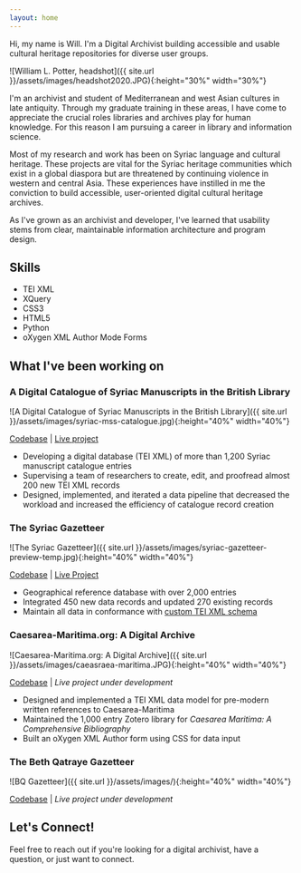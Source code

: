 ```yaml
---
layout: home
---
```


<div class="headline">
Hi, my name is Will. I'm a Digital Archivist building accessible and usable cultural heritage repositories for diverse user groups.
</div>

![William L. Potter, headshot]({{ site.url }}/assets/images/headshot2020.JPG){:height="30%" width="30%"}

<div class="about-me">
<p>I'm an archivist and student of Mediterranean and west Asian cultures in late antiquity. Through my graduate training in these areas, I have come to appreciate the crucial roles libraries and archives play for human knowledge. For this reason I am pursuing a career in library and information science.</p>

<p>Most of my research and work has been on Syriac language and cultural heritage. These projects are vital for the Syriac heritage communities which exist in a global diaspora but are threatened by continuing violence in western and central Asia. These experiences have instilled in me the conviction to build accessible, user-oriented digital cultural heritage archives.</p>

<p>As I've grown as an archivist and developer, I've learned that usability stems from clear, maintainable information architecture and program design.</p>
</div>

## Skills

<!-- narr of how got skills? -->

<ul id="skill-list"> <!-- style this as grid; style ea li with box and margins and such -->
  <li class="skill">TEI XML</li>
  <li class="skill">XQuery</li>
  <li class="skill">CSS3</li>
  <li class="skill">HTML5</li>
  <li class="skill">Python</li>
  <li class="skill">oXygen XML Author Mode Forms</li>
</ul>

## What I've been working on


<!-- this can be made into an include I believe. We need a data page that lists the following for ea project:

- name
- page-url (url of the project page)
- thumbnail (path-to-thumbnail)
- feature (yes/no -- this will toggle it on the homepage or not)
- codebase-url
- live-demo-url
- description (a one-two sentence blurb; this is in place of the bulleted list onc eyou have pages for ea)
- tags (this would be an array of key words, eventually...)
-->
### A Digital Catalogue of Syriac Manuscripts in the British Library

![A Digital Catalogue of Syriac Manuscripts in the British Library]({{ site.url }}/assets/images/syriac-mss-catalogue.jpg){:height="40%" width="40%"}

[Codebase](https://github.com/srophe/wright-catalogue)  |  [Live project](https://syriaca.org/bl)

- Developing a digital database (TEI XML) of more than 1,200 Syriac manuscript catalogue entries
- Supervising a team of researchers to create, edit, and proofread almost 200 new TEI XML records
- Designed, implemented, and iterated a data pipeline that decreased the workload and increased the efficiency of catalogue record creation

### The Syriac Gazetteer

![The Syriac Gazetteer]({{ site.url }}/assets/images/syriac-gazetteer-preview-temp.jpg){:height="40%" width="40%"}

[Codebase](https://github.com/srophe/srophe-app-data/tree/master/data/places/tei)   |  [Live Project](https://syriaca.org/geo)

- Geographical reference database with over 2,000 entries
- Integrated 450 new data records and updated 270 existing records
- Maintain all data in conformance with [custom TEI XML schema](https://github.com/srophe/srophe-eXist-app/tree/master/documentation/schemas)

### Caesarea-Maritima.org: A Digital Archive

![Caesarea-Maritima.org: A Digital Archive]({{ site.url }}/assets/images/caeasraea-maritima.JPG){:height="40%" width="40%"}

[Codebase](https://github.com/srophe/caesarea-data/)  |  _Live project under development_

- Designed and implemented a TEI XML data model for pre-modern written references to Caesarea-Maritima
- Maintained the 1,000 entry Zotero library for _Caesarea Maritima: A Comprehensive Bibliography_
- Built an oXygen XML Author form using CSS for data input

### The Beth Qatraye Gazetteer

![BQ Gazetteer]({{ site.url }}/assets/images/){:height="40%" width="40%"}

[Codebase](https://github.com/srophe/bethqatraye-data/)  | _Live project under development_


## Let's Connect!

Feel free to reach out if you're looking for a digital archivist, have a question, or just want to connect.

<!-- contac me -->
